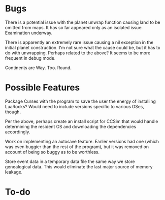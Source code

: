 # Bugs

There is a potential issue with the planet unwrap function causing land to be omitted from maps. It has so far appeared only as an isolated issue. Examination underway.

There is apparently an extremely rare issue causing a nil exception in the initial planet construction. I'm not sure what the cause could be, but it has to do with unwrapping. Perhaps related to the above? It seems to be more frequent in debug mode.

Continents are Way. Too. Round.

# Possible Features

Package Curses with the program to save the user the energy of installing LuaRocks? Would need to include versions specific to various OSes, though.

Per the above, perhaps create an install script for CCSim that would handle determining the resident OS and downloading the dependencies accordingly.

Work on implementing an autosave feature. Earlier versions had one (which was even buggier than the rest of the program), but it was removed on account of being so buggy as to be worthless.

Store event data in a temporary data file the same way we store genealogical data. This would eliminate the last major source of memory leakage.

# To-do
